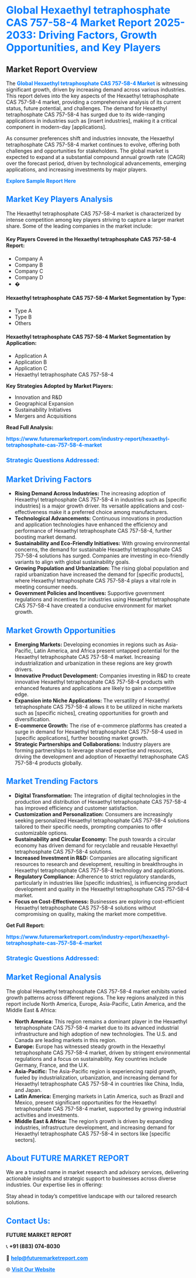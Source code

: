 <h1 style="color: #007BFF;">Global Hexaethyl tetraphosphate CAS 757-58-4 Market Report 2025-2033: Driving Factors, Growth Opportunities, and Key Players</h1>

<section id="overview">
<h2>Market Report Overview</h2>
<p>The <a href="https://www.futuremarketreport.com/industry-report/hexaethyl-tetraphosphate-cas-757-58-4-market" style="color: #007BFF; text-decoration: none;"><strong>Global Hexaethyl tetraphosphate CAS 757-58-4 Market</strong></a> is witnessing significant growth, driven by increasing demand across various industries. This report delves into the key aspects of the Hexaethyl tetraphosphate CAS 757-58-4 market, providing a comprehensive analysis of its current status, future potential, and challenges. The demand for Hexaethyl tetraphosphate CAS 757-58-4 has surged due to its wide-ranging applications in industries such as [insert industries], making it a critical component in modern-day [applications].</p>
<p>As consumer preferences shift and industries innovate, the Hexaethyl tetraphosphate CAS 757-58-4 market continues to evolve, offering both challenges and opportunities for stakeholders. The global market is expected to expand at a substantial compound annual growth rate (CAGR) over the forecast period, driven by technological advancements, emerging applications, and increasing investments by major players.</p>
</section>

<section id="overview">
<p><a href="https://www.futuremarketreport.com/request-sample/reportId=120098" style="color: #007BFF; text-decoration: none;"><strong>Explore Sample Report Here</strong></a></p>
</section>

<section id="key-players">
<h2 style="color: #007BFF;">Market Key Players Analysis</h2>
<p>The Hexaethyl tetraphosphate CAS 757-58-4 market is characterized by intense competition among key players striving to capture a larger market share. Some of the leading companies in the market include:</p>
<h4>Key Players Covered in the Hexaethyl tetraphosphate CAS 757-58-4 Report:</h4>
<ul><li>Company A</li><li>Company B</li><li>Company C</li><li>Company D</li><li>�</li></ul>
<h4>Hexaethyl tetraphosphate CAS 757-58-4 Market Segmentation by Type:</h4>
<ul><li>Type A</li><li>Type B</li><li>Others</li></ul>

<h4>Hexaethyl tetraphosphate CAS 757-58-4 Market Segmentation by Application:</h4>
<ul><li>Application A</li><li>Application B</li><li>Application C</li><li>Hexaethyl tetraphosphate CAS 757-58-4</li></ul>
<p><strong>Key Strategies Adopted by Market Players:</strong></p>
<ul>
<li>Innovation and R&D</li>
<li>Geographical Expansion</li>
<li>Sustainability Initiatives</li>
<li>Mergers and Acquisitions</li>
</ul>
</section>

<section>
<p><strong>Read Full Analysis: </strong></p><a href="https://www.futuremarketreport.com/industry-report/hexaethyl-tetraphosphate-cas-757-58-4-market" style="color: #007BFF; text-decoration: none;"><strong>https://www.futuremarketreport.com/industry-report/hexaethyl-tetraphosphate-cas-757-58-4-market</strong></a>
<h3 style="color: #007BFF;">Strategic Questions Addressed:</h3>
</section>

<section id="driving-factors">
<h2 style="color: #007BFF;">Market Driving Factors</h2>
<ul>
<li><strong>Rising Demand Across Industries:</strong> The increasing adoption of Hexaethyl tetraphosphate CAS 757-58-4 in industries such as [specific industries] is a major growth driver. Its versatile applications and cost-effectiveness make it a preferred choice among manufacturers.</li>
<li><strong>Technological Advancements:</strong> Continuous innovations in production and application technologies have enhanced the efficiency and performance of Hexaethyl tetraphosphate CAS 757-58-4, further boosting market demand.</li>
<li><strong>Sustainability and Eco-Friendly Initiatives:</strong> With growing environmental concerns, the demand for sustainable Hexaethyl tetraphosphate CAS 757-58-4 solutions has surged. Companies are investing in eco-friendly variants to align with global sustainability goals.</li>
<li><strong>Growing Population and Urbanization:</strong> The rising global population and rapid urbanization have increased the demand for [specific products], where Hexaethyl tetraphosphate CAS 757-58-4 plays a vital role in meeting consumer needs.</li>
<li><strong>Government Policies and Incentives:</strong> Supportive government regulations and incentives for industries using Hexaethyl tetraphosphate CAS 757-58-4 have created a conducive environment for market growth.</li>
</ul>
</section>

<section id="growth-opportunities">
<h2 style="color: #007BFF;">Market Growth Opportunities</h2>
<ul>
<li><strong>Emerging Markets:</strong> Developing economies in regions such as Asia-Pacific, Latin America, and Africa present untapped potential for the Hexaethyl tetraphosphate CAS 757-58-4 market. Increasing industrialization and urbanization in these regions are key growth drivers.</li>
<li><strong>Innovative Product Development:</strong> Companies investing in R&D to create innovative Hexaethyl tetraphosphate CAS 757-58-4 products with enhanced features and applications are likely to gain a competitive edge.</li>
<li><strong>Expansion into Niche Applications:</strong> The versatility of Hexaethyl tetraphosphate CAS 757-58-4 allows it to be utilized in niche markets such as [specific niches], creating opportunities for growth and diversification.</li>
<li><strong>E-commerce Growth:</strong> The rise of e-commerce platforms has created a surge in demand for Hexaethyl tetraphosphate CAS 757-58-4 used in [specific applications], further boosting market growth.</li>
<li><strong>Strategic Partnerships and Collaborations:</strong> Industry players are forming partnerships to leverage shared expertise and resources, driving the development and adoption of Hexaethyl tetraphosphate CAS 757-58-4 products globally.</li>
</ul>
</section>

<section id="trending-factors">
<h2 style="color: #007BFF;">Market Trending Factors</h2>
<ul>
<li><strong>Digital Transformation:</strong> The integration of digital technologies in the production and distribution of Hexaethyl tetraphosphate CAS 757-58-4 has improved efficiency and customer satisfaction.</li>
<li><strong>Customization and Personalization:</strong> Consumers are increasingly seeking personalized Hexaethyl tetraphosphate CAS 757-58-4 solutions tailored to their specific needs, prompting companies to offer customizable options.</li>
<li><strong>Sustainability and Circular Economy:</strong> The push towards a circular economy has driven demand for recyclable and reusable Hexaethyl tetraphosphate CAS 757-58-4 solutions.</li>
<li><strong>Increased Investment in R&D:</strong> Companies are allocating significant resources to research and development, resulting in breakthroughs in Hexaethyl tetraphosphate CAS 757-58-4 technology and applications.</li>
<li><strong>Regulatory Compliance:</strong> Adherence to strict regulatory standards, particularly in industries like [specific industries], is influencing product development and quality in the Hexaethyl tetraphosphate CAS 757-58-4 market.</li>
<li><strong>Focus on Cost-Effectiveness:</strong> Businesses are exploring cost-efficient Hexaethyl tetraphosphate CAS 757-58-4 solutions without compromising on quality, making the market more competitive.</li>
</ul>
</section>

<section>
<p><strong>Get Full Report: </strong></p><a href="https://www.futuremarketreport.com/industry-report/hexaethyl-tetraphosphate-cas-757-58-4-market" style="color: #007BFF; text-decoration: none;"><strong>https://www.futuremarketreport.com/industry-report/hexaethyl-tetraphosphate-cas-757-58-4-market</strong></a>
<h3 style="color: #007BFF;">Strategic Questions Addressed:</h3>
</section>


<section id="regional-analysis">
<h2 style="color: #007BFF;">Market Regional Analysis</h2>
<p>The global Hexaethyl tetraphosphate CAS 757-58-4 market exhibits varied growth patterns across different regions. The key regions analyzed in this report include North America, Europe, Asia-Pacific, Latin America, and the Middle East & Africa:</p>
<ul>
<li><strong>North America:</strong> This region remains a dominant player in the Hexaethyl tetraphosphate CAS 757-58-4 market due to its advanced industrial infrastructure and high adoption of new technologies. The U.S. and Canada are leading markets in this region.</li>
<li><strong>Europe:</strong> Europe has witnessed steady growth in the Hexaethyl tetraphosphate CAS 757-58-4 market, driven by stringent environmental regulations and a focus on sustainability. Key countries include Germany, France, and the U.K.</li>
<li><strong>Asia-Pacific:</strong> The Asia-Pacific region is experiencing rapid growth, fueled by industrialization, urbanization, and increasing demand for Hexaethyl tetraphosphate CAS 757-58-4 in countries like China, India, and Japan.</li>
<li><strong>Latin America:</strong> Emerging markets in Latin America, such as Brazil and Mexico, present significant opportunities for the Hexaethyl tetraphosphate CAS 757-58-4 market, supported by growing industrial activities and investments.</li>
<li><strong>Middle East & Africa:</strong> The region’s growth is driven by expanding industries, infrastructure development, and increasing demand for Hexaethyl tetraphosphate CAS 757-58-4 in sectors like [specific sectors].</li>
</ul>
</section>

<footer>
<h2 style="color: #007BFF;">About FUTURE MARKET REPORT</h2>
<p>We are a trusted name in market research and advisory services, delivering actionable insights and strategic support to businesses across diverse industries. Our expertise lies in offering:</p>

<p>Stay ahead in today’s competitive landscape with our tailored research solutions.</p>

<h2 style="color: #007BFF;">Contact Us:</h2>
<p><strong>FUTURE MARKET REPORT</strong></p>
<p>📞 <strong>+91 (883) 074-8030</strong></p>
<p>📧 <strong><a href="mailto:help@futuremarketreport.com" style="color: #007BFF;">help@futuremarketreport.com</a></strong></p>
<p>🌐 <strong><a href="https://www.futuremarketreport.com/" style="color: #007BFF;">Visit Our Website</a></strong></p>
</footer>